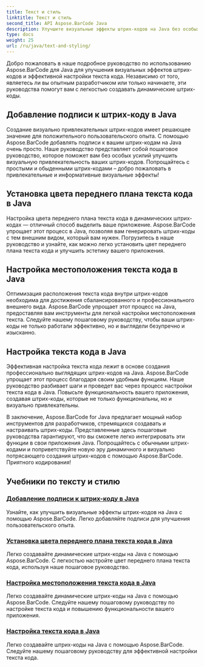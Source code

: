 ```yaml
---
title: Текст и стиль
linktitle: Текст и стиль
second_title: API Aspose.BarCode Java
description: Улучшите визуальные эффекты штрих-кодов на Java без особых усилий с помощью Aspose.BarCode. Научитесь добавлять подписи для улучшения пользовательского опыта. Настройте текст кода в динамических штрих-кодах.
type: docs
weight: 25
url: /ru/java/text-and-styling/
---
```


Добро пожаловать в наше подробное руководство по использованию Aspose.BarCode для Java для улучшения визуальных эффектов штрих-кодов и эффективной настройки текста кода. Независимо от того, являетесь ли вы опытным разработчиком или только начинаете, эти руководства помогут вам с легкостью создавать динамические штрих-коды.

## Добавление подписи к штрих-коду в Java

Создание визуально привлекательных штрих-кодов имеет решающее значение для положительного пользовательского опыта. С помощью Aspose.BarCode добавлять подписи к вашим штрих-кодам на Java очень просто. Наше руководство представляет собой пошаговое руководство, которое поможет вам без особых усилий улучшить визуальную привлекательность ваших штрих-кодов. Попрощайтесь с простыми и обыденными штрих-кодами – добро пожаловать в привлекательные и информативные визуальные эффекты!

## Установка цвета переднего плана текста кода в Java

Настройка цвета переднего плана текста кода в динамических штрих-кодах — отличный способ выделить ваше приложение. Aspose.BarCode упрощает этот процесс в Java, позволяя вам генерировать штрих-коды с тем внешним видом, который вам нужен. Погрузитесь в наше руководство и узнайте, как можно легко установить цвет переднего плана текста кода и улучшить эстетику вашего приложения.

## Настройка местоположения текста кода в Java

Оптимизация расположения текста кода внутри штрих-кодов необходима для достижения сбалансированного и профессионального внешнего вида. Aspose.BarCode упрощает этот процесс на Java, предоставляя вам инструменты для легкой настройки местоположения текста. Следуйте нашему пошаговому руководству, чтобы ваши штрих-коды не только работали эффективно, но и выглядели безупречно и изысканно.

## Настройка текста кода в Java

Эффективная настройка текста кода лежит в основе создания профессионально выглядящих штрих-кодов на Java. Aspose.BarCode упрощает этот процесс благодаря своим удобным функциям. Наше руководство разбивает шаги и проведет вас через процесс настройки текста кода в Java. Повысьте функциональность вашего приложения, создавая штрих-коды, которые не только функциональны, но и визуально привлекательны.

В заключение, Aspose.BarCode for Java предлагает мощный набор инструментов для разработчиков, стремящихся создавать и настраивать штрих-коды. Представленные здесь пошаговые руководства гарантируют, что вы сможете легко интегрировать эти функции в свои приложения Java. Попрощайтесь с обычными штрих-кодами и поприветствуйте новую эру динамичного и визуально потрясающего создания штрих-кодов с помощью Aspose.BarCode. Приятного кодирования!

## Учебники по тексту и стилю
### [Добавление подписи к штрих-коду в Java](./adding-caption-barcode/)
Узнайте, как улучшить визуальные эффекты штрих-кодов на Java с помощью Aspose.BarCode. Легко добавляйте подписи для улучшения пользовательского опыта.
### [Установка цвета переднего плана текста кода в Java](./setting-code-text-foreground-color/)
Легко создавайте динамические штрих-коды на Java с помощью Aspose.BarCode. С легкостью настройте цвет переднего плана текста кода, используя наше пошаговое руководство.
### [Настройка местоположения текста кода в Java](./setting-code-text-location/)
Легко создавайте динамические штрих-коды на Java с помощью Aspose.BarCode. Следуйте нашему пошаговому руководству по настройке текста кода и повышению функциональности вашего приложения.
### [Настройка текста кода в Java](./setting-code-text/)
Легко создавайте штрих-коды на Java с помощью Aspose.BarCode. Следуйте нашему пошаговому руководству для эффективной настройки текста кода.